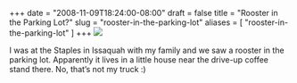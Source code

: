 +++
date = "2008-11-09T18:24:00-08:00"
draft = false
title = "Rooster in the Parking Lot?"
slug = "rooster-in-the-parking-lot"
aliases = [
	"rooster-in-the-parking-lot"
]
+++
![](/images/rooster.jpg)

I was at the Staples in Issaquah with my family and we saw a rooster in the parking lot. Apparently it lives in a little house near the drive-up coffee stand there. No, that’s not my truck :)
